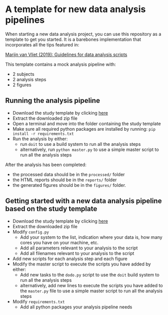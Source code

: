 # A template for new data analysis pipelines

When starting a new data analysis project, you can use this repository as a template to get you started.
It is a barebones implementation that incorporates all the tips featured in:

[Marijn van Vliet (2019): Guidelines for data analysis scripts](https://arxiv.org/abs/1904.06163)

This template contains a mock analysis pipeline with:
 * 2 subjects
 * 2 analysis steps
 * 2 figures

## Running the analysis pipeline
* Download the study template by clicking [here](https://github.com/AaltoImagingLanguage/study_template/archive/master.zip)
* Extract the downloaded zip file
* Open a terminal and move into the folder containing the study template
* Make sure all required python packages are installed by running: `pip install -r requirements.txt`
* Run the analysis by either:
  * run `doit` to use a build system to run all the analysis steps
  * alternatively, run `python master.py` to use a simple master script to run all the analysis steps
  
After the analysis has been completed:
 * the processed data should be in the `processed/` folder
 * the HTML reports should be in the `reports/` folder
 * the generated figures should be in the `figures/` folder.

## Getting started with a new data analysis pipeline based on the study template
* Download the study template by clicking [here](https://github.com/AaltoImagingLanguage/study_template/archive/master.zip)
* Extract the downloaded zip file
* Modify `config.py`
  * Add your system to the list, indication where your data is, how many cores you have on your machine, etc.
  * Add all parameters relevant to your analysis to the script
  * Add all filenames relevant to your analysis to the script
* Add new scripts for each analysis step and each figure
* Modify the master script to execute the scripts you have added by either:
  * Add new tasks to the `dodo.py` script to use the `doit` build system to run all the analysis steps
  * alternatively, add new lines to execute the scripts you have added to the `master.py` file to use a simple master script to run all the analysis steps
* Modify `requirements.txt`
  * Add all python packages your analysis pipeline needs

